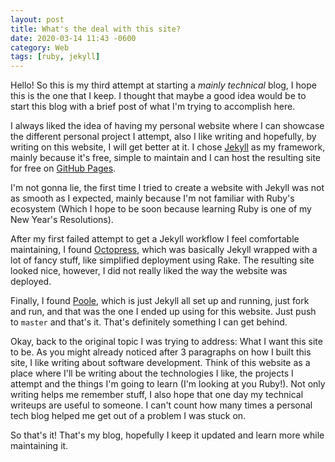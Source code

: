 ```yaml
---
layout: post
title: What's the deal with this site?
date: 2020-03-14 11:43 -0600
category: Web
tags: [ruby, jekyll]
---
```


Hello! So this is my third attempt at starting a
*mainly technical* blog, I hope this is the one that I keep.
I thought that maybe a good idea would be 
to start this blog with a brief post of what I'm trying to accomplish
here.

I always liked the idea of having my personal website where I can
showcase the different personal project I attempt, also I like writing
and hopefully, by writing on this website, I will get better at it. I
chose [Jekyll](https://jekyllrb.com/) as my framework, mainly because
it's free, simple to maintain and I can host the resulting site
for free on [GitHub Pages](https://pages.github.com/).

<!--more-->

I'm not gonna lie, the first time I tried to create a website
with Jekyll was not as smooth as I expected, mainly because
I'm not familiar with Ruby's ecosystem (Which I hope to be 
soon because learning Ruby is one of my New Year's Resolutions).

After my first failed attempt to get a Jekyll workflow I feel 
comfortable maintaining, I found [Octopress](http://octopress.org/),
which was basically Jekyll wrapped with a lot of fancy stuff, like
simplified deployment using Rake. The resulting site looked nice,
however, I did not really liked the way the website was deployed.

Finally, I found [Poole](https://getpoole.com/), which is just 
Jekyll all set up and running, just fork and run, and that was 
the one I ended up using for this website. Just push to `master` and that's
it. That's definitely something I can get behind.

Okay, back to the original topic I was trying to address: What I want this
site to be. As you might already noticed after 3 paragraphs on how I
built this site, I like writing about software development. Think of
this website as a place where I'll be writing about the technologies
I like, the projects I attempt and the things I'm going to learn (I'm
looking at you Ruby!). Not only writing helps me remember stuff,
I also hope that one day my technical writeups are useful to someone. I
can't count how many times a personal tech blog helped me 
get out of a problem I was stuck on.

So that's it! That's my blog, hopefully I keep it updated and learn 
more while maintaining it.

